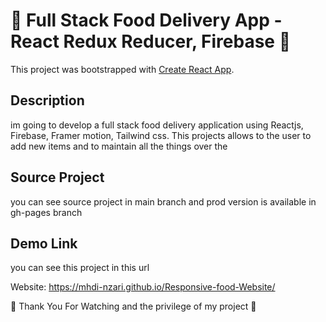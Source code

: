 # 🌟 Full Stack Food Delivery App - React Redux Reducer, Firebase  🌟
This project was bootstrapped with [Create React App](https://github.com/facebook/create-react-app).

## Description

im going to develop a full stack food delivery application using Reactjs, Firebase, Framer motion, Tailwind css. This projects allows to the user to add new items and to maintain all the things over the 



## Source Project 

you can  see source project in main branch  and  prod version is available in gh-pages branch


## Demo Link 
you can see this project in this url 

Website: https://mhdi-nzari.github.io/Responsive-food-Website/


🤠 Thank You For  Watching and the privilege of my project 🙏
